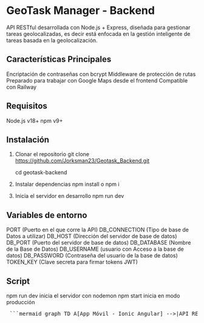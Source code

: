 # GeoTask Manager - Backend
API RESTful desarrollada con Node.js + Express, diseñada para gestionar tareas geolocalizadas,
es decir está enfocada en la gestión inteligente de tareas basada en la geolocalización.
## Características Principales
Encriptación de contraseñas con bcrypt
Middleware de protección de rutas
Preparado para trabajar con Google Maps desde el frontend
Compatible con Railway
## Requisitos
Node.js v18+
npm v9+
## Instalación
1. Clonar el repositorio
   git clone https://github.com/Jorksman23/Geotask_Backend.git

   cd geotask-backend
2. Instalar dependencias
   npm install o npm i
3. Inicia el servidor en desarrollo
   npm run dev
## Variables de entorno
PORT (Puerto en el que corre la API)
DB_CONNECTION (Tipo de base de Datos a utilizar)
DB_HOST (Dirección del servidor de base de datos)
DB_PORT (Puerto del servidor de base de datos)
DB_DATABASE (Nombre de la Base de Datos)
DB_USERNAME (usuario con Acceso a la base de datos)
DB_PASSWORD (Contraseña del usuario de la base de datos) 
TOKEN_KEY (Clave secreta para firmar tokens JWT)
## Script 
npm run dev inicia el servidor con nodemon
npm start inicia en modo producción



<pre> ```mermaid graph TD A[App Móvil - Ionic Angular] -->|API REST| B(Backend Node.js Express) B --> C[(MongoDB Atlas)] B --> D[Google Maps API] ``` </pre>
